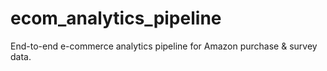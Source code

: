 # ecom_analytics_pipeline
End-to-end e-commerce analytics pipeline for Amazon purchase &amp; survey data.
